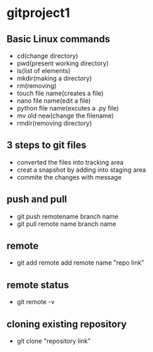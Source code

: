 # gitproject1
## Basic Linux commands
- cd(change directory)
- pwd(present working directory)
- ls(list of elements)
- mkdir(making a directory)
- rm(removing)
- touch file name(creates a file)
- nano file name(edit a file)
- python file name(excutes a .py file)
- mv old new(change the filename)
- rmdir(removing directory)
## 3 steps to git files
- converted the files into tracking area
- creat a snapshot by adding into staging area
- commite the changes with message
## push and pull
- git push remotename branch name
- git pull remote name branch name
## remote
- git add remote add remote name "repo link"
## remote status
- git remote -v
## cloning existing repository
- git clone "repository link"
